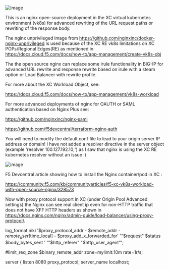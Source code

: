 
![image](https://github.com/Nikoolayy1/xc_nginx/assets/23706402/eb65fa64-a4ae-45d0-b6e6-18bc67d50bb0)


This is an nginx open-source deployment in the XC virtual kubernetes environment (vk8s) for advanced rewriting of the URL request paths or rewriting of the response body.

The nginx unprivileged image from https://github.com/nginxinc/docker-nginx-unprivileged is used because of the XC RE vk8s limitations on XC POPs/Regional Edges(RE) as mentioned in https://docs.cloud.f5.com/docs/how-to/app-management/create-vk8s-obj

The the open source nginx can replace some irule functionality in BIG-IP for advanced URL rewrite and response rewrite based on irule with a steam option or Load Balancer with rewrite profile.

For more about the XC Workload Object, see:

https://docs.cloud.f5.com/docs/how-to/app-management/vk8s-workload

For more advanced deployments of nginx for OAUTH or SAML authentication based on Nginx Plus see:

https://github.com/nginxinc/nginx-saml

https://github.com/f5devcentral/terraform-nginx-auth




You will need to modify the default.conf file to lead to your origin server IP address or domain! I have not added a resolver directive in the server object (example 'resolver 100.127.192.10;') as I saw that nginx is using the XC RE kubernetes resolver without an issue :)


![image](https://github.com/Nikoolayy1/xc_nginx/assets/23706402/b28ad50c-2ee8-4f2a-8393-e7d4e378525a)




F5 Devcentral article showing how to install the Nginx container/pod in XC :


https://community.f5.com/kb/communityarticles/f5-xc-vk8s-workload-with-open-source-nginx/328573


Now with proxy protocol support in XC (under Origin Pool Advanced settings) the Nginx can see real client ip even for non-HTTP traffic that does not have XFF HTTP headers as shown in https://docs.nginx.com/nginx/admin-guide/load-balancer/using-proxy-protocol/.

 

 

log_format niki '$proxy_protocol_addr - $remote_addr - $remote_user [$time_local] - $proxy_add_x_forwarded_for'
'"$request" $status $body_bytes_sent '
'"$http_referer" "$http_user_agent"';

#limit_req_zone $binary_remote_addr zone=mylimit:10m rate=1r/s;

server {
listen 8080 proxy_protocol;
server_name localhost;


